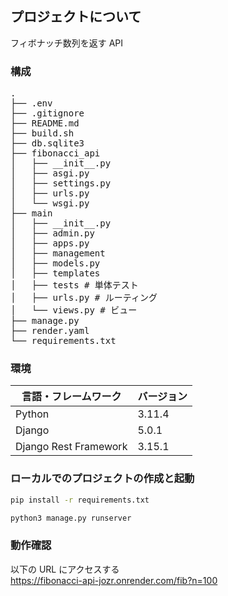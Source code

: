<div id="top"></div>

## プロジェクトについて

フィボナッチ数列を返す API

### 構成

<pre>
.
├── .env
├── .gitignore
├── README.md
├── build.sh
├── db.sqlite3
├── fibonacci_api
│   ├── __init__.py
│   ├── asgi.py
│   ├── settings.py
│   ├── urls.py
│   └── wsgi.py
├── main
│   ├── __init__.py
│   ├── admin.py
│   ├── apps.py
│   ├── management
│   ├── models.py
│   ├── templates
│   ├── tests # 単体テスト
│   ├── urls.py # ルーティング
│   └── views.py # ビュー
├── manage.py
├── render.yaml
└── requirements.txt
</pre>

### 環境

| 言語・フレームワーク  | バージョン |
| --------------------- | ---------- |
| Python                | 3.11.4     |
| Django                | 5.0.1      |
| Django Rest Framework | 3.15.1     |

### ローカルでのプロジェクトの作成と起動

```bash
pip install -r requirements.txt
```

```bash
python3 manage.py runserver
```

### 動作確認

以下の URL にアクセスする<br>
https://fibonacci-api-jozr.onrender.com/fib?n=100<br>
